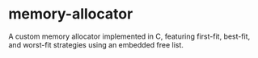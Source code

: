# memory-allocator
A custom memory allocator implemented in C, featuring first-fit, best-fit, and worst-fit strategies using an embedded free list.
